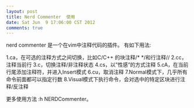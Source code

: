 ```yaml
---
layout: post
title: Nerd Commenter  使用
date: Sat Jun  9 17:06:00 CST 2012
comments: true
---
```


nerd commenter 是一个在vim中注释代码的插件。
有如下用法:

1.ca，在可选的注释方式之间切换，比如C/C++ 的块注释/* */和行注释//
2.cc，注释当前行
3.c，切换注释/非注释状态
4.cs，以”性感”的方式注释
5.cA，在当前行尾添加注释符，并进入Insert模式
6.cu，取消注释
7.Normal模式下，几乎所有命令前面都可以指定行数
8.Visual模式下执行命令，会对选中的特定区块进行注释/反注释

更多使用方法 :h NERDCommenter。

<!-- more -->
